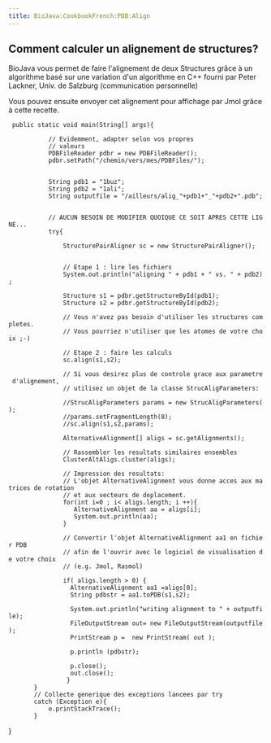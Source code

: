 ```yaml
---
title: BioJava:CookbookFrench:PDB:Align
---
```


Comment calculer un alignement de structures?
---------------------------------------------

BioJava vous permet de faire l'alignement de deux Structures grâce à un
algorithme basé sur une variation d'un algorithme en C++ fourni par
Peter Lackner, Univ. de Salzburg (communication personnelle)

Vous pouvez ensuite envoyer cet alignement pour affichage par Jmol grâce
à cette recette.

<java>

` public static void main(String[] args){`

`           // Evidemment, adapter selon vos propres`  
`           // valeurs`  
`           PDBFileReader pdbr = new PDBFileReader();          `  
`           pdbr.setPath("/chemin/vers/mes/PDBFiles/");`  
`           `  
`           `  
`           String pdb1 = "1buz";`  
`           String pdb2 = "1ali";            `  
`           String outputfile = "/ailleurs/alig_"+pdb1+"_"+pdb2+".pdb";`  
`         `

`           // AUCUN BESOIN DE MODIFIER QUOIQUE CE SOIT APRES CETTE LIGNE...`  
`           try{`  
` `  
`               StructurePairAligner sc = new StructurePairAligner();            `  
`           `  
`               // Etape 1 : lire les fichiers `  
`               System.out.println("aligning " + pdb1 + " vs. " + pdb2);`  
`           `  
`               Structure s1 = pdbr.getStructureById(pdb1);`  
`               Structure s2 = pdbr.getStructureById(pdb2);                       `  
`               // Vous n'avez pas besoin d'utiliser les structures completes.`  
`               // Vous pourriez n'utiliser que les atomes de votre choix ;-)`

`               // Etape 2 : faire les calculs`  
`               sc.align(s1,s2);`

`               // Si vous desirez plus de controle grace aux parametre d'alignement,`  
`               // utilisez un objet de la classe StrucAligParameters:`

`               //StrucAligParameters params = new StrucAligParameters();`  
`               //params.setFragmentLength(8);      `  
`               //sc.align(s1,s2,params); `

`               AlternativeAlignment[] aligs = sc.getAlignments();`  
`           `  
`               // Rassembler les resultats similaires ensembles `  
`               ClusterAltAligs.cluster(aligs);`  
`           `  
`               // Impression des resultats:`  
`               // L'objet AlternativeAlignment vous donne acces aux matrices de rotation `  
`               // et aux vecteurs de deplacement.`  
`               for(int i=0 ; i< aligs.length; i ++){`  
`                  AlternativeAlignment aa = aligs[i];`  
`                  System.out.println(aa);              `  
`               }`  
`                     `  
`               // Convertir l'objet AlternativeAlignment aa1 en fichier PDB`  
`               // afin de l'ouvrir avec le logiciel de visualisation de votre choix`  
`               // (e.g. Jmol, Rasmol)`  
`           `  
`               if( aligs.length > 0) {`  
`                 AlternativeAlignment aa1 =aligs[0];`  
`                 String pdbstr = aa1.toPDB(s1,s2);`  
`               `  
`                 System.out.println("writing alignment to " + outputfile);`  
`                 FileOutputStream out= new FileOutputStream(outputfile); `  
`                 PrintStream p =  new PrintStream( out );`  
`       `  
`                 p.println (pdbstr);`

`                 p.close();`  
`                 out.close();`  
`                }                       `  
`       } `  
`       // Collecte generique des exceptions lancees par try`  
`       catch (Exception e){`  
`           e.printStackTrace();`  
`       }`

} </java>
